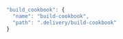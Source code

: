 ``` javascript
"build_cookbook": {
  "name": "build-cookbook",
  "path": ".delivery/build-cookbook"
}
```